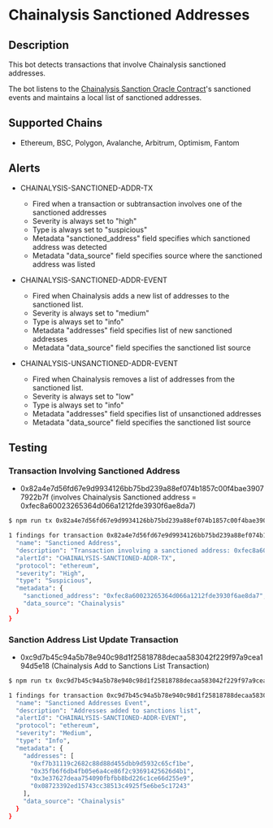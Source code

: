 # Chainalysis Sanctioned Addresses

## Description

This bot detects transactions that involve Chainalysis sanctioned addresses.

The bot listens to the [Chainalysis Sanction Oracle Contract](https://go.chainalysis.com/chainalysis-oracle-docs.html)'s sanctioned events and maintains a local list of sanctioned addresses.

## Supported Chains

- Ethereum, BSC, Polygon, Avalanche, Arbitrum, Optimism, Fantom

## Alerts

- CHAINALYSIS-SANCTIONED-ADDR-TX
  - Fired when a transaction or subtransaction involves one of the sanctioned addresses
  - Severity is always set to "high"
  - Type is always set to "suspicious"
  - Metadata "sanctioned_address" field specifies which sanctioned address was detected
  - Metadata "data_source" field specifies source where the sanctioned address was listed

- CHAINALYSIS-SANCTIONED-ADDR-EVENT
  - Fired when Chainalysis adds a new list of addresses to the sanctioned list.
  - Severity is always set to "medium"
  - Type is always set to "info"
  - Metadata "addresses" field specifies list of new sanctioned addresses
  - Metadata "data_source" field specifies the sanctioned list source

- CHAINALYSIS-UNSANCTIONED-ADDR-EVENT
  - Fired when Chainalysis removes a list of addresses from the sanctioned list.
  - Severity is always set to "low"
  - Type is always set to "info"
  - Metadata "addresses" field specifies list of unsanctioned addresses
  - Metadata "data_source" field specifies the sanctioned list source

## Testing

### Transaction Involving Sanctioned Address

- 0x82a4e7d56fd67e9d9934126bb75bd239a88ef074b1857c00f4bae39077922b7f (involves Chainalysis Sanctioned address = 0xfec8a60023265364d066a1212fde3930f6ae8da7)

```bash
$ npm run tx 0x82a4e7d56fd67e9d9934126bb75bd239a88ef074b1857c00f4bae39077922b7f

1 findings for transaction 0x82a4e7d56fd67e9d9934126bb75bd239a88ef074b1857c00f4bae39077922b7f {
  "name": "Sanctioned Address",
  "description": "Transaction involving a sanctioned address: 0xfec8a60023265364d066a1212fde3930f6ae8da7",
  "alertId": "CHAINALYSIS-SANCTIONED-ADDR-TX",
  "protocol": "ethereum",
  "severity": "High",
  "type": "Suspicious",
  "metadata": {
    "sanctioned_address": "0xfec8a60023265364d066a1212fde3930f6ae8da7",
    "data_source": "Chainalysis"
  }
}
```

### Sanction Address List Update Transaction

- 0xc9d7b45c94a5b78e940c98d1f25818788decaa583042f229f97a9cea194d5e18 (Chainalysis Add to Sanctions List Transaction)

```bash
$ npm run tx 0xc9d7b45c94a5b78e940c98d1f25818788decaa583042f229f97a9cea194d5e18

1 findings for transaction 0xc9d7b45c94a5b78e940c98d1f25818788decaa583042f229f97a9cea194d5e18 {
  "name": "Sanctioned Addresses Event",
  "description": "Addresses added to sanctions list",
  "alertId": "CHAINALYSIS-SANCTIONED-ADDR-EVENT",
  "protocol": "ethereum",
  "severity": "Medium",
  "type": "Info",
  "metadata": {
    "addresses": [
      "0xf7b31119c2682c88d88d455dbb9d5932c65cf1be",
      "0x35fb6f6db4fb05e6a4ce86f2c93691425626d4b1",
      "0x3e37627deaa754090fbfbb8bd226c1ce66d255e9",
      "0x08723392ed15743cc38513c4925f5e6be5c17243"
    ],
    "data_source": "Chainalysis"
  }
}
```